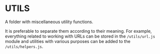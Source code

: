 # UTILS

A folder with miscellaneous utility functions.

It is preferable to separate them according to their meaning. For example, everything related to working with URLs can be stored in the `/utils/url.js` module and utilities with various purposes can be added to the `/utils/helpers.js`.
